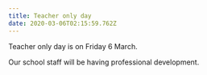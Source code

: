 ```yaml
---
title: Teacher only day
date: 2020-03-06T02:15:59.762Z
---
```

Teacher only day is on Friday 6 March.  

Our school staff will be having professional development.
